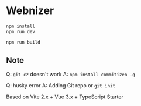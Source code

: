 # Webnizer
 

```sh
npm install
npm run dev
```

```sh
npm run build
```

## Note

Q: `git cz` doesn't work 
A: `npm install commitizen -g`

Q: husky error
A: Adding Git repo or `git init`

Based on Vite 2.x + Vue 3.x + TypeScript Starter

